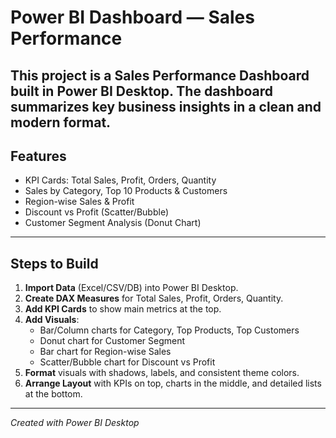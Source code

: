 # Power BI Dashboard — Sales Performance
This project is a **Sales Performance Dashboard** built in **Power BI Desktop**. The dashboard summarizes key business insights in a clean and modern format.
---
## Features
* KPI Cards: Total Sales, Profit, Orders, Quantity
* Sales by Category, Top 10 Products & Customers
* Region-wise Sales & Profit
* Discount vs Profit (Scatter/Bubble)
* Customer Segment Analysis (Donut Chart)
---
## Steps to Build
1. **Import Data** (Excel/CSV/DB) into Power BI Desktop.
2. **Create DAX Measures** for Total Sales, Profit, Orders, Quantity.
3. **Add KPI Cards** to show main metrics at the top.
4. **Add Visuals**:
   * Bar/Column charts for Category, Top Products, Top Customers
   * Donut chart for Customer Segment
   * Bar chart for Region-wise Sales
   * Scatter/Bubble chart for Discount vs Profit
5. **Format** visuals with shadows, labels, and consistent theme colors.
6. **Arrange Layout** with KPIs on top, charts in the middle, and detailed lists at the bottom.

---


*Created with Power BI Desktop*
